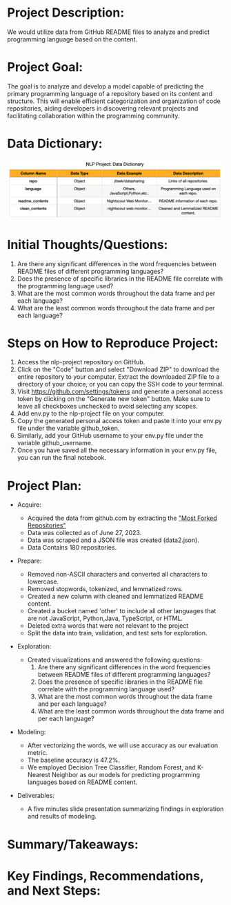 # Project Description:
 We would utilize data from GitHub README files to analyze and predict programming language based on the content.

# Project Goal:
 The goal is to analyze and develop a model capable of predicting the primary programming language of a repository based on its content and structure. This will enable efficient categorization and organization of code repositories, aiding developers in discovering relevant projects and facilitating collaboration within the programming community.

# Data Dictionary:
![Alt text](https://github.com/Chellyandy/nlp-project/blob/main/data%20dictionary.png)

# Initial Thoughts/Questions:
1. Are there any significant differences in the word frequencies between README files of different programming languages?
2. Does the presence of specific libraries in the README file correlate with the programming language used?
3. What are the most common words throughout the data frame and  per each language?
4. What are the least common words throughout the data frame and  per each language?

# Steps on How to Reproduce Project:
1. Access the nlp-project repository on GitHub.
2. Click on the "Code" button and select "Download ZIP" to download the entire repository to your computer. Extract the downloaded ZIP file to a directory of your choice, or you can copy the SSH code to your terminal.
3. Visit https://github.com/settings/tokens and generate a personal access token by clicking on the "Generate new token" button. Make sure to leave all checkboxes unchecked to avoid selecting any scopes.
4. Add env.py to the nlp-project file on your computer.
5. Copy the generated personal access token and paste it into your env.py file under the variable github_token.
6. Similarly, add your GitHub username to your env.py file under the variable github_username.
7. Once you have saved all the necessary information in your env.py file, you can run the final notebook.
   
# Project Plan:
- Acquire:
    - Acquired the data from github.com by extracting the ["Most Forked Repositories"]([https://www.kaggle.com/datasets/meirnizri/covid19-dataset](https://github.com/search?o=desc&q=stars:%3E1&s=forks&type=Repositories))
    - Data was collected as of June 27, 2023.
    - Data was scraped and a JSON file was created (data2.json).
    - Data Contains 180 repositories.
- Prepare:
  - Removed non-ASCII characters and converted all characters to lowercase.
  - Removed stopwords, tokenized, and lemmatized rows.
  - Created a new column with cleaned and lemmatized README content.
  - Created a bucket named 'other' to include all other languages that are not JavaScript, Python,Java, TypeScript, or     HTML.
  - Deleted extra words that were not relevant to the project
  - Split the data into train, validation, and test sets for exploration.
- Exploration:
    - Created visualizations and answered the following questions:
      1. Are there any significant differences in the word frequencies between README files of different programming             languages?
      2. Does the presence of specific libraries in the README file correlate with the programming language used?
      3. What are the most common words throughout the data frame and  per each language?
      4. What are the least common words throughout the data frame and  per each language?
- Modeling:
   - After vectorizing the words, we will use accuracy as our evaluation metric.
   - The baseline accuracy is 47.2%.
   - We employed Decision Tree Classifier, Random Forest, and K-Nearest Neighbor as our models for predicting                programming languages based on README content.

- Deliverables:
   - A five minutes slide presentation summarizing findings in exploration and results of modeling.
   
# Summary/Takeaways:


# Key Findings, Recommendations, and Next Steps:
